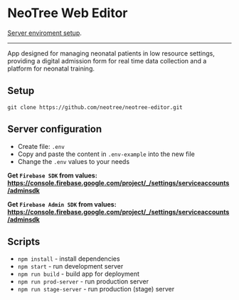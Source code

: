 # NeoTree Web Editor

[Server enviroment setup](https://raw.githubusercontent.com/neotree/neotree-editor/master/documentation/SERVER_SETUP.md "Server setup").

***

App designed for managing neonatal patients in low resource settings, providing a digital admission form for real time data collection and a platform for neonatal training.

## Setup

`git clone https://github.com/neotree/neotree-editor.git`

## Server configuration

- Create file: `.env`
- Copy and paste the content in `.env-example` into the new file 
- Change the `.env` values to your needs

**Get `Firebase SDK` from values: https://console.firebase.google.com/project/_/settings/serviceaccounts/adminsdk**

**Get `Firebase Admin SDK` from values: https://console.firebase.google.com/project/_/settings/serviceaccounts/adminsdk**

## Scripts

* `npm install` - install dependencies
* `npm start` - run development server
* `npm run build` - build app for deployment
* `npm run prod-server` - run production server
* `npm run stage-server` - run production (stage) server
